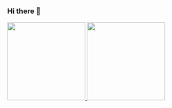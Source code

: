 ### Hi there 👋

<div>
  <a href="https://www.linkedin.com/in/leonardo-m-passos/">
  <img height="180em" src="https://github-readme-stats.vercel.app/api?username=passosleo&show_icons=true&theme=dark&include_all_commits=true&count_private=true"/>
  <img height="180em" src="https://github-readme-stats.vercel.app/api/top-langs/?username=passosleo&layout=compact&langs_count=10&theme=dark"/>
</div>
